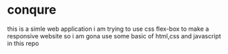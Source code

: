 # conqure
this is a simle web application 
i am trying to use css flex-box to make a responsive website
so i am gona use some basic of html,css and javascript in this repo
